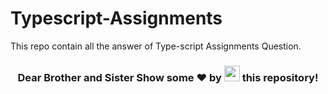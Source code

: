 # Typescript-Assignments

This repo contain all the answer of Type-script Assignments Question.


<h3 align="center">Dear Brother and Sister Show some ❤ by <img src="https://imgur.com/o7ncZFp.jpg" height=25px width=25px> this repository!</h3>
